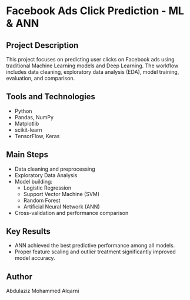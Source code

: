 # Facebook Ads Click Prediction - ML & ANN

## Project Description
This project focuses on predicting user clicks on Facebook ads using traditional Machine Learning models and Deep Learning. The workflow includes data cleaning, exploratory data analysis (EDA), model training, evaluation, and comparison.

## Tools and Technologies
- Python
- Pandas, NumPy
- Matplotlib
- scikit-learn
- TensorFlow, Keras

## Main Steps
- Data cleaning and preprocessing
- Exploratory Data Analysis 
- Model building:
  - Logistic Regression
  - Support Vector Machine (SVM)
  - Random Forest
  - Artificial Neural Network (ANN)
- Cross-validation and performance comparison

## Key Results
- ANN achieved the best predictive performance among all models.
- Proper feature scaling and outlier treatment significantly improved model accuracy.

## Author
Abdulaziz Mohammed Alqarni
